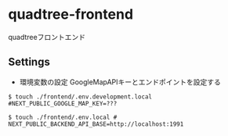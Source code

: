 # quadtree-frontend
quadtreeフロントエンド

## Settings
- 環境変数の設定
GoogleMapAPIキーとエンドポイントを設定する
```
$ touch ./frontend/.env.development.local #NEXT_PUBLIC_GOOGLE_MAP_KEY=???

$ touch ./frontend/.env.local # NEXT_PUBLIC_BACKEND_API_BASE=http://localhost:1991
```